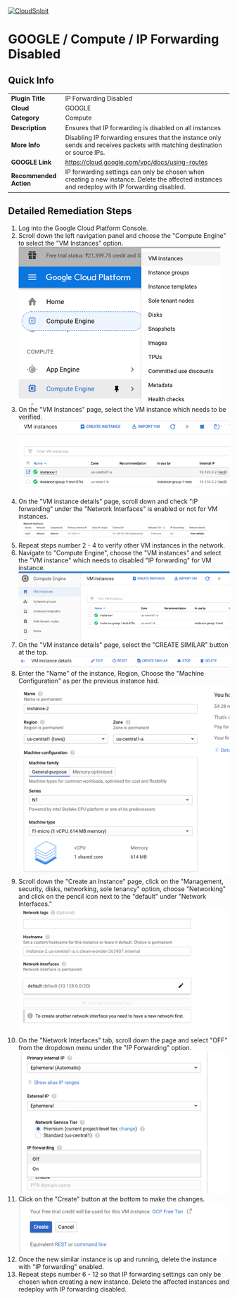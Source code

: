 [![CloudSploit](https://cloudsploit.com/img/logo-new-big-text-100.png "CloudSploit")](https://cloudsploit.com)

# GOOGLE / Compute / IP Forwarding Disabled

## Quick Info

| | |
|-|-|
| **Plugin Title** | IP Forwarding Disabled |
| **Cloud** | GOOGLE |
| **Category** | Compute |
| **Description** | Ensures that IP forwarding is disabled on all instances |
| **More Info** | Disabling IP forwarding ensures that the instance only sends and receives packets with matching destination or source IPs. |
| **GOOGLE Link** | https://cloud.google.com/vpc/docs/using-routes |
| **Recommended Action** | IP forwarding settings can only be chosen when creating a new instance. Delete the affected instances and redeploy with IP forwarding disabled. |

## Detailed Remediation Steps
1. Log into the Google Cloud Platform Console.
2. Scroll down the left navigation panel and choose the "Compute Engine" to select the "VM Instances" option. </br> <img src="/resources/google/compute/ip-forwarding-disabled/step2.png"/>
3. On the "VM Instances" page, select the VM instance which needs to be verified. </br> <img src="/resources/google/compute/ip-forwarding-disabled/step3.png"/>
4. On the "VM instance details" page, scroll down and check "IP forwarding" under the "Network Interfaces" is enabled or not for VM instances.</br> <img src="/resources/google/compute/ip-forwarding-disabled/step4.png"/>
5. Repeat steps number 2 - 4 to verify other VM instances in the network.</br>
6. Navigate to "Compute Engine", choose the "VM instances" and select the "VM instance" which needs to disabled "IP forwarding" for VM instance.</br> <img src="/resources/google/compute/ip-forwarding-disabled/step6.png"/>
7. On the "VM instance details" page, select the "CREATE SIMILAR" button at the top.</br> <img src="/resources/google/compute/ip-forwarding-disabled/step7.png"/>
8. Enter the "Name" of the instance, Region, Choose the "Machine Configuration" as per the previous instance had.</br> <img src="/resources/google/compute/ip-forwarding-disabled/step8.png"/>
9. Scroll down the "Create an Instance" page, click on the "Management, security, disks, networking, sole tenancy" option, choose "Networking" and click on the pencil icon next to the "default" under "Network Interfaces."</br> <img src="/resources/google/compute/ip-forwarding-disabled/step9.png"/>
10. On the "Network Interfaces" tab, scroll down the page and select "OFF" from the dropdown menu under the "IP Forwarding" option.</br> <img src="/resources/google/compute/ip-forwarding-disabled/step10.png"/>
11. Click on the "Create" button at the bottom to make the changes.</br> <img src="/resources/google/compute/ip-forwarding-disabled/step11.png"/>
12. Once the new similar instance is up and running, delete the instance with "IP forwarding" enabled.</br> 
13. Repeat steps number 6 - 12 so that IP forwarding settings can only be chosen when creating a new instance. Delete the affected instances and redeploy with IP forwarding disabled.</br>
